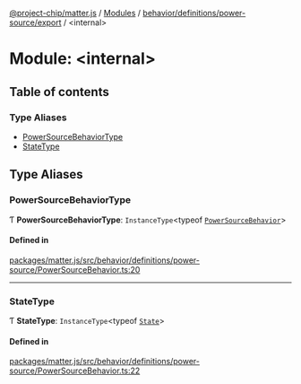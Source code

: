 [@project-chip/matter.js](../README.md) / [Modules](../modules.md) / [behavior/definitions/power-source/export](behavior_definitions_power_source_export.md) / \<internal\>

# Module: \<internal\>

## Table of contents

### Type Aliases

- [PowerSourceBehaviorType](behavior_definitions_power_source_export._internal_.md#powersourcebehaviortype)
- [StateType](behavior_definitions_power_source_export._internal_.md#statetype)

## Type Aliases

### PowerSourceBehaviorType

Ƭ **PowerSourceBehaviorType**: `InstanceType`\<typeof [`PowerSourceBehavior`](behavior_definitions_power_source_export.md#powersourcebehavior)\>

#### Defined in

[packages/matter.js/src/behavior/definitions/power-source/PowerSourceBehavior.ts:20](https://github.com/project-chip/matter.js/blob/904d0c9b952b91f28a21803759c5e5c66ee4d272/packages/matter.js/src/behavior/definitions/power-source/PowerSourceBehavior.ts#L20)

___

### StateType

Ƭ **StateType**: `InstanceType`\<typeof [`State`](../classes/behavior_definitions_power_source_export.PowerSourceServer.md#state-1)\>

#### Defined in

[packages/matter.js/src/behavior/definitions/power-source/PowerSourceBehavior.ts:22](https://github.com/project-chip/matter.js/blob/904d0c9b952b91f28a21803759c5e5c66ee4d272/packages/matter.js/src/behavior/definitions/power-source/PowerSourceBehavior.ts#L22)
